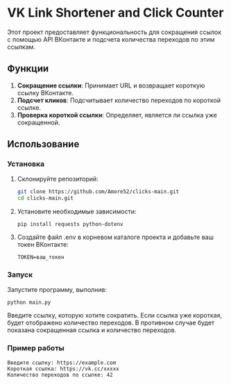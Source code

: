 # VK Link Shortener and Click Counter

Этот проект предоставляет функциональность для сокращения ссылок с помощью API ВКонтакте и подсчета количества переходов по этим ссылкам.

## Функции

1. **Сокращение ссылки**: Принимает URL и возвращает короткую ссылку ВКонтакте.
2. **Подсчет кликов**: Подсчитывает количество переходов по короткой ссылке.
3. **Проверка короткой ссылки**: Определяет, является ли ссылка уже сокращенной.

## Использование

### Установка

1. Склонируйте репозиторий:
   ```bash
   git clone https://github.com/Amore52/clicks-main.git
   cd clicks-main.git
   
2. Установите необходимые зависимости:

    ```
   pip install requests python-dotenv

3. Создайте файл .env в корневом каталоге проекта и добавьте ваш токен ВКонтакте:

    ```
   TOKEN=ваш_токен

### Запуск

Запустите программу, выполнив:

```
python main.py
```
Введите ссылку, которую хотите сократить. Если ссылка уже короткая, будет отображено количество переходов. В противном случае будет показана сокращенная ссылка и количество переходов.

### Пример работы

```
Введите ссылку: https://example.com
Короткая ссылка: https://vk.cc/xxxxx
Количество переходов по ссылке: 42
